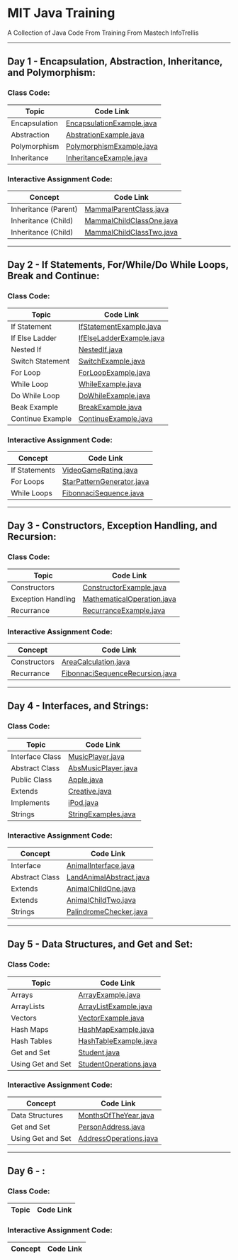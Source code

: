 # **MIT Java Training**

A Collection of Java Code From Training From Mastech InfoTrellis

-----

## Day 1 - Encapsulation, Abstraction, Inheritance, and Polymorphism:

### Class Code:

| Topic         | Code Link                                                                         |
|---------------|-----------------------------------------------------------------------------------|
| Encapsulation | [EncapsulationExample.java](src/com/mit/trainingDayOne/EncapsulationExample.java) |
| Abstraction   | [AbstrationExample.java](src/com/mit/trainingDayOne/AbstractionExample.java)      |
| Polymorphism  | [PolymorphismExample.java](src/com/mit/trainingDayOne/PolymorphismExample.java)   |
| Inheritance   | [InheritanceExample.java](src/com/mit/trainingDayOne/InheritanceExample.java)     |

### Interactive Assignment Code:

| Concept              | Code Link                                                                       |
|----------------------|---------------------------------------------------------------------------------|
| Inheritance (Parent) | [MammalParentClass.java](src/com/mit/trainingDayOne/MammalParentClass.java)     |
| Inheritance (Child)  | [MammalChildClassOne.java](src/com/mit/trainingDayOne/MammalChildClassOne.java) |
| Inheritance (Child)  | [MammalChildClassTwo.java](src/com/mit/trainingDayOne/MammalChildClassTwo.java) |

-----

## Day 2 - If Statements, For/While/Do While Loops, Break and Continue:

### Class Code:

| Topic            | Code Link                                                                       |
|------------------|---------------------------------------------------------------------------------|
| If Statement     | [IfStatementExample.java](src/com/mit/trainingDayTwo/IfStatementExample.java)   |
| If Else Ladder   | [IfElseLadderExample.java](src/com/mit/trainingDayTwo/IfElseLadderExample.java) |
| Nested If        | [NestedIf.java](src/com/mit/trainingDayTwo/NestedIf.java)                       |
| Switch Statement | [SwitchExample.java](src/com/mit/trainingDayTwo/SwitchExample.java)             |
| For Loop         | [ForLoopExample.java](src/com/mit/trainingDayTwo/ForLoopExample.java)           |
| While Loop       | [WhileExample.java](src/com/mit/trainingDayTwo/WhileExample.java)               |
| Do While Loop    | [DoWhileExample.java](src/com/mit/trainingDayTwo/DoWhileExample.java)           |
| Beak Example     | [BreakExample.java](src/com/mit/trainingDayTwo/BreakExample.java)               |
| Continue Example | [ContinueExample.java](src/com/mit/trainingDayTwo/ContinueExample.java)         |

### Interactive Assignment Code:

| Concept       | Code Link                                                                         |
|---------------|-----------------------------------------------------------------------------------|
| If Statements | [VideoGameRating.java](src/com/mit/trainingDayTwo/VideoGameRating.java)           |
| For Loops     | [StarPatternGenerator.java](src/com/mit/trainingDayTwo/StarPatternGenerator.java) |
| While Loops   | [FibonnaciSequence.java](src/com/mit/trainingDayTwo/FibonnaciSequence.java)       |

-----

## Day 3 - Constructors, Exception Handling, and Recursion:

### Class Code:

| Topic              | Code Link                                                                             |
|--------------------|---------------------------------------------------------------------------------------|
| Constructors       | [ConstructorExample.java](src/com/mit/trainingDayThree/ConstructorExample.java)       |
| Exception Handling | [MathematicalOperation.java](src/com/mit/trainingDayThree/MathematicalOperation.java) |
| Recurrance         | [RecurranceExample.java](src/com/mit/trainingDayThree/RecurranceExample.java)         |

### Interactive Assignment Code:

| Concept      | Code Link                                                                                       |
|--------------|-------------------------------------------------------------------------------------------------|
| Constructors | [AreaCalculation.java](src/com/mit/trainingDayThree/AreaCalculation.java)                       |
| Recurrance   | [FibonnaciSequenceRecursion.java](src/com/mit/trainingDayThree/FibonnaciSequenceRecursion.java) |

-----

## Day 4 - Interfaces, and Strings:

### Class Code:

| Topic           | Code Link                                                              |
|-----------------|------------------------------------------------------------------------|
| Interface Class | [MusicPlayer.java](src/com/mit/trainingDayFour/MusicPlayer.java)       |
| Abstract Class  | [AbsMusicPlayer.java](src/com/mit/trainingDayFour/AbsMusicPlayer.java) |                  
| Public Class    | [Apple.java](src/com/mit/trainingDayFour/Apple.java)                   |                  
| Extends         | [Creative.java](src/com/mit/trainingDayFour/Creative.java)             |                  
| Implements      | [iPod.java](src/com/mit/trainingDayFour/iPod.java)                     |                  
| Strings         | [StringExamples.java](src/com/mit/trainingDayFour/StringExamples.java) |

### Interactive Assignment Code:

| Concept        | Code Link                                                                      |
|----------------|--------------------------------------------------------------------------------|
| Interface      | [AnimalInterface.java](src/com/mit/trainingDayFour/AnimalInterface.java)       |        
| Abstract Class | [LandAnimalAbstract.java](src/com/mit/trainingDayFour/LandAnimalAbstract.java) |
| Extends        | [AnimalChildOne.java](src/com/mit/trainingDayFour/AnimalChildOne.java)         |         
| Extends        | [AnimalChildTwo.java](src/com/mit/trainingDayFour/AnimalChildTwo.java)         |         
| Strings        | [PalindromeChecker.java](src/com/mit/trainingDayFour/PalindromeChecker.java)   |

-----

## Day 5 - Data Structures, and Get and Set:

### Class Code:
| Topic              | Code Link                                                                            |
|--------------------|--------------------------------------------------------------------------------------|
| Arrays             | [ArrayExample.java](src/com/mit/trainingDayFive/ArrayExample.java)                   |
| ArrayLists         | [ArrayListExample.java](src/com/mit/trainingDayFive/ArrayListExample.java)           |
| Vectors            | [VectorExample.java](src/com/mit/trainingDayFive/VectorExample.java)                 |
| Hash Maps          | [HashMapExample.java](src/com/mit/trainingDayFive/HashMapExample.java)               |
| Hash Tables        | [HashTableExample.java](src/com/mit/trainingDayFive/HashTableExample.java)           |
| Get and Set        | [Student.java](src/com/mit/trainingDayFive/Student.java)                             |
| Using Get and Set  | [StudentOperations.java](src/com/mit/trainingDayFive/StudentOperations.java)         |


### Interactive Assignment Code:
| Concept            | Code Link                                                                                         |
|--------------------|---------------------------------------------------------------------------------------------------|
| Data Structures    | [MonthsOfTheYear.java](src/com/mit/trainingDayFive/MonthsOfTheYear.java)                         |
| Get and Set        | [PersonAddress.java](src/com/mit/trainingDayFive/PersonAddress.java)                             |
| Using Get and Set  | [AddressOperations.java](src/com/mit/trainingDayFive/AddressOperations.java)                     |

-----

## Day 6 - :

### Class Code:
| Topic              | Code Link                                                                            |
|--------------------|--------------------------------------------------------------------------------------|

### Interactive Assignment Code:
| Concept            | Code Link                                                                                         |
|--------------------|---------------------------------------------------------------------------------------------------|
